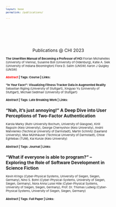 ```yaml
---
layout: base
permalink: /publications/

---
```

<style>
    body {
        font-size: 8px;
    }
</style>




<br>
<br>
<br>
<br>
<br>
<h2 style="font-weight: 400; text-align: center">Publications @ CHI 2023</h2>

__The Unwritten Manual of Becoming a Professor of HCI__
Florian Michahelles (University of Vienna), Susanne Boll (University of Oldenburg), Katie A. Siek (University of Indiana Bloomington) Flora D. Salim (UNSW) Aaron J Quigley (UNSW)
#### <span style="color: red;">Abstract</span> | Tags: Course | Links: 

__“In Your Face!”: Visualizing Fitness Tracker Data in Augmented Reality__
Sebastian Rigling (University of Stuttgart), Xingyao Yu (University of Stuttgart), Michael Sedlmair (University of Stuttgart)
#### Abstract | Tags: Late Breaking Work | Links: 

## “Nah, it’s just annoying!” A Deep Dive into User Perceptions of Two-Factor Authentication
Karola Marky (Ruhr-University Bochum, University of Glasgow), Kirill Ragozin (Keio University), George Chernyshov (Keio University), Andrii Matviienko (Technical University of Darmstadt), Martin Schmitz (Saarland University), Max Mühlhäuser (Technical University of Darmstadt), Chloe Eghtebas (TUM), Kai Kunze (Keio University)
#### Abstract | Tags: Journal | Links: 

## “What if everyone is able to program?” – Exploring the Role of Software Development in Science Fiction
Kevin Krings (Cyber-Physical Systems, University of Siegen, Siegen, Germany), Nino S. Bohn (Cyber-Physical-Systems, University of Siegen, Siegen, Germany), Nora Anna Luise Hille (Cyber-Physical Systems, University of Siegen, Siegen, Germany), Prof. Dr. Thomas Ludwig (Cyber-Physical Systems, University of Siegen, Siegen, Germany)
#### Abstract | Tags: Full Paper | Links: 
